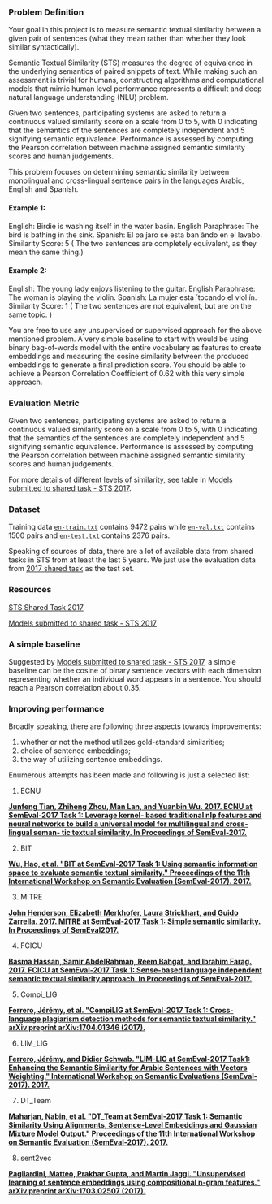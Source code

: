 ### Problem Definition

Your goal in this project is to measure semantic textual similarity between a given pair of sentences (what they mean rather than whether they look similar syntactically). 

Semantic Textual Similarity (STS) measures the degree of equivalence in the underlying semantics of paired
snippets of text. While making such an assessment is trivial for humans, constructing algorithms and
computational models that mimic human level performance represents a difficult and deep natural language
understanding (NLU) problem.

Given two sentences, participating systems are asked to return a continuous valued similarity score on a scale from
0 to 5, with 0 indicating that the semantics of the sentences are completely independent and 5 signifying semantic
equivalence. Performance is assessed by computing the Pearson correlation between machine assigned semantic
similarity scores and human judgements.

This problem focuses on determining semantic similarity between monolingual and cross-lingual sentence pairs in
the languages Arabic, English and Spanish. 

#### Example 1:
English: Birdie is washing itself in the water basin.
English Paraphrase: The bird is bathing in the sink.
Spanish: El pa ́jaro se esta ban ̃ando en el lavabo.
Similarity Score: 5 ( The two sentences are completely equivalent, as they mean the same thing.)

#### Example 2:
English: The young lady enjoys listening to the guitar.
English Paraphrase: The woman is playing the violin.
Spanish: La mujer esta ́ tocando el viol ́ın.
Similarity Score: 1 ( The two sentences are not equivalent, but are on the same topic. )

You are free to use any unsupervised or supervised approach for the above mentioned problem. A very simple baseline to start with would be using binary bag-of-words model with the entire vocabulary as features to create embeddings and measuring the cosine similarity between the produced embeddings to generate a final prediction score. You should be able to achieve a Pearson Correlation Coefficient of 0.62 with this very simple approach. 

### Evaluation Metric
Given two sentences, participating systems are asked to return a continuous valued similarity score on a scale from
0 to 5, with 0 indicating that the semantics of the sentences are completely independent and 5 signifying semantic
equivalence. Performance is assessed by computing the Pearson correlation between machine assigned semantic
similarity scores and human judgements.

For more details of different levels of similarity, see table in [Models submitted to shared task - STS 2017](http://www.aclweb.org/anthology/S17-2001).

### Dataset
Training data [`en-train.txt`](../data/en-train-complete.txt) contains 9472 pairs while [`en-val.txt`](../data/en-val.txt) contains 1500 pairs and [`en-test.txt`](../data/en-test.txt) contains 2376 pairs. 

Speaking of sources of data, there are a lot of available data from shared tasks in STS from at least the last 5 years. We just use the evaluation data from [2017 shared task](http://alt.qcri.org/semeval2017/task1/) as the test set.


### Resources

[STS Shared Task 2017](http://alt.qcri.org/semeval2017/task1/)

[Models submitted to shared task - STS 2017](http://www.aclweb.org/anthology/S17-2001)


### A simple baseline

Suggested by [Models submitted to shared task - STS 2017](http://www.aclweb.org/anthology/S17-2001), a simple baseline can be the cosine of binary sentence vectors with each dimension representing whether an individual word appears in a sentence. You should reach a Pearson correlation about 0.35.

### Improving performance

Broadly speaking, there are following three aspects towards improvements:

1. whether or not the method utilizes gold-standard similarities;
2. choice of sentence embeddings;
3. the way of utilizing sentence embeddings.

Enumerous attempts has been made and following is just a selected list:


1. ECNU

**[Junfeng Tian, Zhiheng Zhou, Man Lan, and Yuanbin Wu. 2017. ECNU at SemEval-2017 Task 1: Leverage kernel- based traditional nlp features and neural networks to build a universal model for multilingual and cross-lingual seman- tic textual similarity. In Proceedings of SemEval-2017.](http://www.aclweb.org/anthology/S17-2028)**


2. BIT

 **[Wu, Hao, et al. "BIT at SemEval-2017 Task 1: Using semantic information space to evaluate semantic textual similarity." Proceedings of the 11th International Workshop on Semantic Evaluation (SemEval-2017). 2017.](http://www.aclweb.org/anthology/S17-2007)**


3. MITRE

 **[John Henderson, Elizabeth Merkhofer, Laura Strickhart, and
Guido Zarrella. 2017. MITRE at SemEval-2017 Task 1:
Simple semantic similarity. In Proceedings of SemEval2017.](http://www.aclweb.org/anthology/S17-2027)**



4. FCICU

 **[Basma Hassan, Samir AbdelRahman, Reem Bahgat, and Ibrahim Farag. 2017. FCICU at SemEval-2017 Task 1: Sense-based language independent semantic textual
similarity approach. In Proceedings of SemEval-2017.](http://www.aclweb.org/anthology/S17-2015)**

5. Compi_LIG

**[Ferrero, Jérémy, et al. "CompiLIG at SemEval-2017 Task 1: Cross-language plagiarism detection methods for semantic textual similarity." arXiv preprint arXiv:1704.01346 (2017).](https://arxiv.org/pdf/1704.01346.pdf)**


6. LIM_LIG
 
 **[Ferrero, Jérémy, and Didier Schwab. "LIM-LIG at SemEval-2017 Task1: Enhancing the Semantic Similarity for Arabic Sentences with Vectors Weighting." International Workshop on Semantic Evaluations (SemEval-2017). 2017.](https://hal.archives-ouvertes.fr/hal-01531255/)**

7. DT_Team

 **[Maharjan, Nabin, et al. "DT_Team at SemEval-2017 Task 1: Semantic Similarity Using Alignments, Sentence-Level Embeddings and Gaussian Mixture Model Output." Proceedings of the 11th International Workshop on Semantic Evaluation (SemEval-2017). 2017.](http://www.aclweb.org/anthology/S17-2014)**


8. sent2vec

 **[Pagliardini, Matteo, Prakhar Gupta, and Martin Jaggi. "Unsupervised learning of sentence embeddings using compositional n-gram features." arXiv preprint arXiv:1703.02507 (2017).](https://arxiv.org/abs/1703.02507)**
